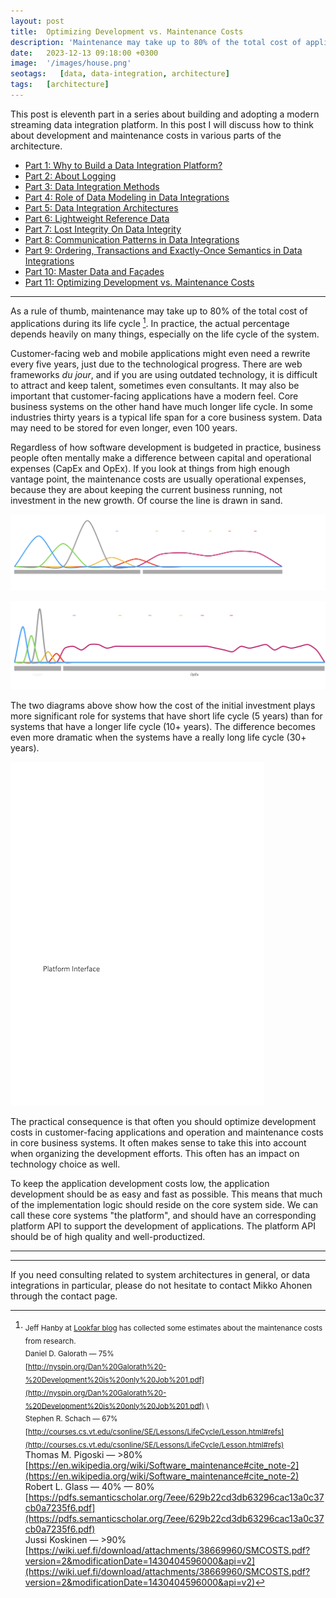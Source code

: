 ```yaml
---
layout: post
title:  Optimizing Development vs. Maintenance Costs
description: 'Maintenance may take up to 80% of the total cost of applications during its life cycle. In practice, the actual percentage depends heavily on many things, especially on the life cycle of the system. It may be useful to optimize the development costs for some systems, and maintenance for others.'
date:   2023-12-13 09:18:00 +0300
image:  '/images/house.png'
seotags:   [data, data-integration, architecture]
tags:   [architecture]
---
```

This post is eleventh part in a series about building and adopting a modern
streaming data integration platform. In this post I will discuss how to think about
development and maintenance costs in various parts of the architecture.

<!-- dip links start -->
* [Part 1: Why to Build a Data Integration Platform?](https://jauzo.com/2023/08/11/why-dip/)
* [Part 2: About Logging](https://jauzo.com/2023/08/25/logging/)
* [Part 3: Data Integration Methods](https://jauzo.com/2023/08/28/data-integration-methods/)
* [Part 4: Role of Data Modeling in Data Integrations](https://jauzo.com/2023/08/29/data-modeling/)
* [Part 5: Data Integration Architectures](https://jauzo.com/2023/09/08/data-integration-architectures/)
* [Part 6: Lightweight Reference Data](https://jauzo.com/2023/09/09/lightweight-reference-data/)
* [Part 7: Lost Integrity On Data Integrity](https://jauzo.com/2023/09/10/data-integrity/)
* [Part 8: Communication Patterns in Data Integrations](https://jauzo.com/2023/09/11/data-integration-communication-patterns/)
* [Part 9: Ordering, Transactions and Exactly-Once Semantics in Data Integrations](https://jauzo.com/2023/12/12/data-integration-ordering-etc/)
* [Part 10: Master Data and Façades](https://jauzo.com/2023/12/13/master-data-and-facades/)
* [Part 11: Optimizing Development vs. Maintenance Costs](https://jauzo.com/2023/12/13/capex-opex/)
<!-- dip links end -->

***

As a rule of thumb, maintenance may take up to 80% of the total cost of
applications during its life cycle [^1]. In practice, the actual percentage
depends heavily on many things, especially on the life cycle of the system.

Customer-facing web and mobile applications might even need a rewrite every five
years, just due to the technological progress. There are web frameworks *du
jour*, and if you are using outdated technology, it is difficult to attract and keep
talent, sometimes even consultants. It may also be important that customer-facing applications
have a modern feel. Core business systems on the other hand have much
longer life cycle. In some industries thirty years is a typical life span for
a core business system. Data may need to be stored for even longer, even 100 years.

Regardless of how software development is budgeted in practice, business people
often mentally make a difference between capital and operational expenses
(CapEx and OpEx). If you look at things from high enough vantage point, the
maintenance costs are usually operational expenses, because they are about
keeping the current business running, not investment in the new growth. Of course
the line is drawn in sand.

![System with short life cycle](/images/capex-opex-short.png)

![System with longer life cycle](/images/capex-opex-long.png)

The two diagrams above show how the cost of the initial investment plays more
significant role for systems that have short life cycle (5 years) than for
systems that have a longer life cycle (10+ years). The difference becomes even
more dramatic when the systems have a really long life cycle (30+ years).

![Optimizing CapEx and OpEx](/images/optimize-capex-opex.png)

The practical consequence is that often you should optimize development costs in
customer-facing applications and operation and maintenance costs in core
business systems. It often makes sense to take this into account when
organizing the development efforts. This often has an impact on technology
choice as well.

To keep the application development costs low, the application development
should be as easy and fast as possible. This means that much of the
implementation logic should reside on the core system side. We can call these
core systems "the platform", and should have an corresponding platform API 
to support the development of applications. The platform API should be of 
high quality and well-productized.

***

[^1]: <sub>Jeff Hanby at [Lookfar blog](http://blog.lookfar.com/blog/2016/10/21/software-maintenance-understanding-and-estimating-costs/) 
has collected some estimates about the maintenance costs from research.
  \
  Daniel D. Galorath — 75%
  \
  [http://nyspin.org/Dan%20Galorath%20-%20Development%20is%20only%20Job%201.pdf](http://nyspin.org/Dan%20Galorath%20-%20Development%20is%20only%20Job%201.pdf)
  \  
  Stephen R. Schach — 67%
  \
  [http://courses.cs.vt.edu/csonline/SE/Lessons/LifeCycle/Lesson.html#refs](http://courses.cs.vt.edu/csonline/SE/Lessons/LifeCycle/Lesson.html#refs)</sub>
  \
  Thomas M. Pigoski — &gt;80%
  \
  [https://en.wikipedia.org/wiki/Software_maintenance#cite_note-2](https://en.wikipedia.org/wiki/Software_maintenance#cite_note-2)</sub>
  \
  Robert L. Glass — 40% — 80%
  \
  [https://pdfs.semanticscholar.org/7eee/629b22cd3db63296cac13a0c37cb0a7235f6.pdf](https://pdfs.semanticscholar.org/7eee/629b22cd3db63296cac13a0c37cb0a7235f6.pdf)
  \
  Jussi Koskinen — &gt;90%
  \
  [https://wiki.uef.fi/download/attachments/38669960/SMCOSTS.pdf?version=2&modificationDate=1430404596000&api=v2](https://wiki.uef.fi/download/attachments/38669960/SMCOSTS.pdf?version=2&modificationDate=1430404596000&api=v2)</sub>
  </sub>

***

If you need consulting related to system architectures in general, or data integrations in
particular, please do not hesitate to contact Mikko Ahonen through the contact page.
